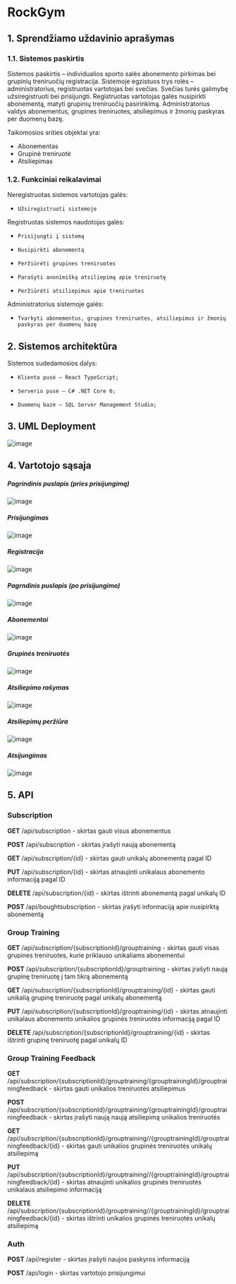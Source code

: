 # RockGym

## 1. Sprendžiamo uždavinio aprašymas
### 1.1. Sistemos paskirtis

Sistemos paskirtis – individualios sporto salės abonemento pirkimas bei grupinių treniruočių registracija. Sistemoje egzistuos trys rolės – administratorius, registruotas vartotojas bei svečias. Svečias turės galimybę užsiregistruoti bei prisijungti. Registruotas vartotojas galės nusipirkti abonementą, matyti grupinių treniruočių pasirinkimą. Administratorius valdys abonementus, grupines treniruotes, atsiliepimus ir žmonių paskyras per duomenų bazę.

Taikomosios srities objektai yra:
 - Abonementas 
 - Grupinė treniruotė 
 - Atsiliepimas

### 1.2. Funkciniai reikalavimai

Neregistruotas sistemos vartotojas galės:
-	  Užsiregistruoti sistemoje

Registruotas sistemos naudotojas galės:
-	  Prisijungti į sistemą
-	  Nusipirkti abonementą
-	  Peržiūrėti grupines treniruotes
-	  Parašyti anonimišką atsiliepimą apie treniruotę
-	  Peržiūrėti atsiliepimus apie treniruotes  

Administratorius sistemoje galės:
-	  Tvarkyti abonementus, grupines treniruotes, atsiliepimus ir žmonių paskyras per duomenų bazę

## 2. Sistemos architektūra

Sistemos sudedamosios dalys:
-	  Kliento pusė – React TypeScript;
-	  Serverio pusė – C# .NET Core 6;
- 	  Duomenų bazė – SQL Server Management Studio;


## 3. UML Deployment

![image](https://user-images.githubusercontent.com/90570865/207895637-14a7d77a-4861-480c-84d3-a6761afb7a6a.png)

## 4. Vartotojo sąsaja

##### Pagrindinis puslapis (pries prisijungimą)
![image](https://user-images.githubusercontent.com/90570865/207896996-09eab801-e73b-4173-8a87-3c4dd30edde3.png)

##### Prisijungimas
![image](https://user-images.githubusercontent.com/90570865/207897246-76ce21b6-c3fd-4a07-8bde-5137e7bc02ab.png)

##### Registracija
![image](https://user-images.githubusercontent.com/90570865/207897422-0ea8df3e-9c7b-4c6a-aebf-c0a0a0745982.png)

##### Pagrndinis puslapis (po prisijungimo)
![image](https://user-images.githubusercontent.com/90570865/207898033-314cbc84-5880-40ee-80be-2e6076be79fe.png)

##### Abonementai
![image](https://user-images.githubusercontent.com/90570865/207898194-bff86d10-54e3-456f-96bd-672854ed4d58.png)

##### Grupinės treniruotės
![image](https://user-images.githubusercontent.com/90570865/207898381-57c2f6ac-6a7d-477b-aa11-5d376e65fad4.png)

##### Atsiliepimo rašymas
![image](https://user-images.githubusercontent.com/90570865/207898588-f184c1c0-75a5-4b8b-8e4f-4a3e88d7e190.png)

##### Atsiliepimų peržiūra
![image](https://user-images.githubusercontent.com/90570865/207898750-3b8f515f-0d0f-43a1-8776-0107592eba41.png)

##### Atsijungimas
![image](https://user-images.githubusercontent.com/90570865/207898941-7349e097-ff42-4cf7-a269-5ae3a5afc10f.png)

## 5. API

### Subscription
**GET** /api/subscription - skirtas gauti visus abonementus 

**POST** /api/subscription - skirtas įrašyti naują abonementą

**GET** /api/subscription/{id} - skirtas gauti unikalų abonementą pagal ID

**PUT** /api/subscription/{id} - skirtas atnaujinti unikalaus abonemento informaciją pagal ID

**DELETE** /api/subscription/{id} - skirtas ištrinti abonementą pagal unikalų ID

**POST** /api/boughtsubscription - skirtas įrašyti informaciją apie nusipirktą abonementą

### Group Training
**GET** /api/subscription/{subscriptionId}/grouptraining - skirtas gauti visas grupines treniruotes, kurie priklauso unikaliams abonementui

**POST** /api/subscription/{subscriptionId}/grouptraining - skirtas įrašyti naują grupinę treniruotę į tam tikrą abonementą

**GET** /api/subscription/{subscriptionId}/grouptraining/{id} - skirtas gauti unikalią grupinę treniruotę pagal unikalų abonementą

**PUT** /api/subscription/{subscriptionId}/grouptraining/{id} - skirtas atnaujinti unikalaus abonemento unikalios grupinės treniruotės informaciją pagal ID

**DELETE** /api/subscription/{subscriptionId}/grouptraining/{id} - skirtas ištrinti grupinę treniruotę pagal unikalų ID

### Group Training Feedback
**GET** /api/subscription/{subscriptionId}/grouptraining/{grouptrainingId}/grouptrainingfeedback - skirtas gauti unikalios treniruotės atsiliepimus

**POST** /api/subscription/{subscriptionId}/grouptraining/{grouptrainingId}/grouptrainingfeedback - skirtas įrašyti naują naują atsiliepimą unikalios treniruotės

**GET** /api/subscription/{subscriptionId}/grouptraining//{grouptrainingId}/grouptrainingfeedback/{id} - skirtas gauti unikalios grupinės treniruotės unikalų atsiliepimą

**PUT** /api/subscription/{subscriptionId}/grouptraining//{grouptrainingId}/grouptrainingfeedback/{id} - skirtas atnaujinti unikalios grupinės treniruotės unikalaus atsiliepimo informaciją

**DELETE** /api/subscription/{subscriptionId}/grouptraining//{grouptrainingId}/grouptrainingfeedback/{id} - skirtas ištrinti unikalios grupinės treniruotės unikalų atsiliepimą

### Auth
**POST** /api/register - skirtas įrašyti naujos paskyros informaciją

**POST** /api/login - skirtas vartotojo prisijungimui

